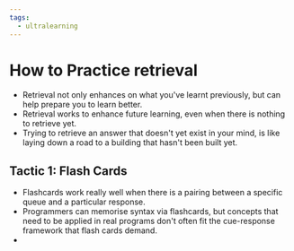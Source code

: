 ```yaml
---
tags:
  - ultralearning
---
```

# How to Practice retrieval
* Retrieval not only enhances on what you've learnt previously, but can help prepare you to learn better.
* Retrieval works to enhance future learning, even when there is nothing to retrieve yet.
* Trying to retrieve an answer that doesn't yet exist in your mind, is like laying down a road to a building that hasn't been built yet.

## Tactic 1: Flash Cards
* Flashcards work really well when there is a pairing between a specific queue and a particular response.
* Programmers can memorise syntax via flashcards, but concepts that need to be applied in real programs don't often fit the cue-response framework that flash cards demand.
* 